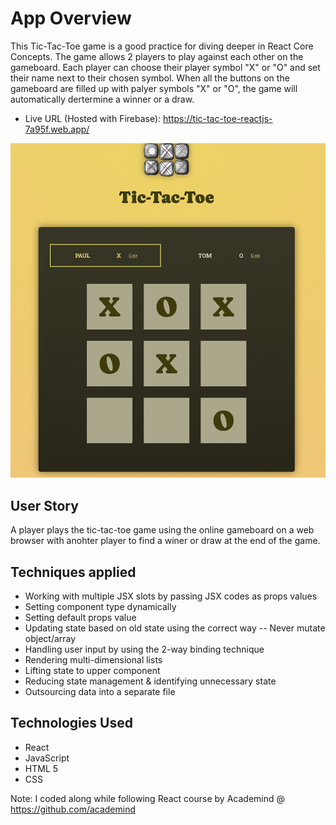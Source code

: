 # App Overview

This Tic-Tac-Toe game is a good practice for diving deeper in React Core Concepts.
The game allows 2 players to play against each other on the gameboard. Each player can choose their player symbol "X" or "O" and set their name next to their chosen symbol.
When all the buttons on the gameboard are filled up with palyer symbols "X" or "O", the game will automatically dertermine a winner or a draw.

- Live URL (Hosted with Firebase): https://tic-tac-toe-reactjs-7a95f.web.app/

![snapshot of game page](./src/assets/tictactoe-snapshot.png)

## User Story

A player plays the tic-tac-toe game using the online gameboard on a web browser with anohter player to find a winer or draw at the end of the game.

## Techniques applied

- Working with multiple JSX slots by passing JSX codes as props values
- Setting component type dynamically
- Setting default props value
- Updating state based on old state using the correct way -- Never mutate object/array
- Handling user input by using the 2-way binding technique
- Rendering multi-dimensional lists
- Lifting state to upper component
- Reducing state management & identifying unnecessary state
- Outsourcing data into a separate file

## Technologies Used

- React
- JavaScript
- HTML 5
- CSS

Note: I coded along while following React course by Academind @ https://github.com/academind
